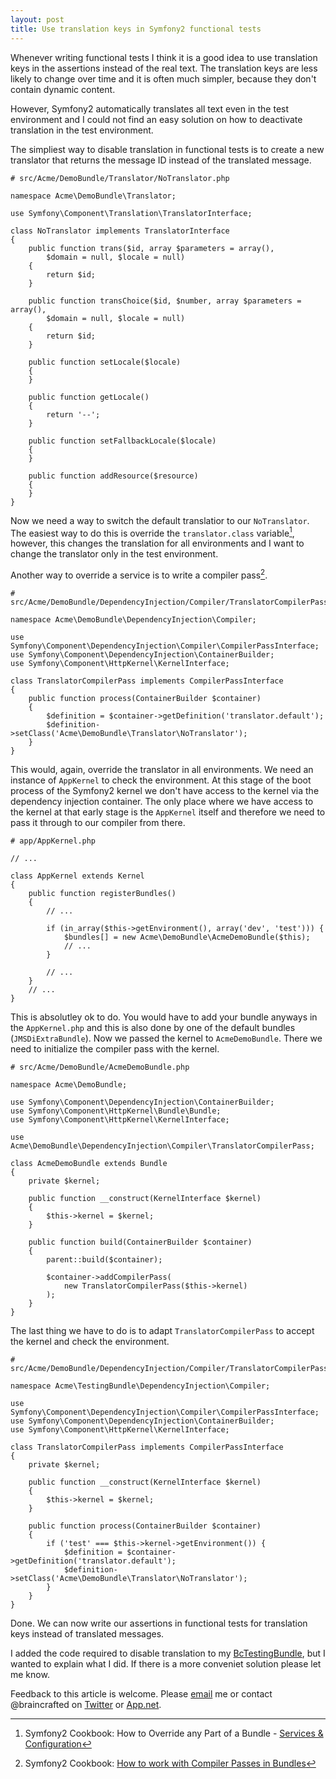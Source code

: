 ```yaml
---
layout: post
title: Use translation keys in Symfony2 functional tests
---
```


Whenever writing functional tests I think it is a good idea to use translation keys in the assertions instead of the real text. The translation keys are less likely to change over time and it is often much simpler, because they don't contain dynamic content.

However, Symfony2 automatically translates all text even in the test environment and I could not find an easy solution on how to deactivate translation in the test environment.

The simpliest way to disable translation in functional tests is to create a new translator that returns the message ID instead of the translated message.

<pre><code class="php"># src/Acme/DemoBundle/Translator/NoTranslator.php

namespace Acme\DemoBundle\Translator;

use Symfony\Component\Translation\TranslatorInterface;

class NoTranslator implements TranslatorInterface
{
    public function trans($id, array $parameters = array(),
        $domain = null, $locale = null)
    {
        return $id;
    }

    public function transChoice($id, $number, array $parameters = array(),
        $domain = null, $locale = null)
    {
        return $id;
    }

    public function setLocale($locale)
    {
    }

    public function getLocale()
    {
        return '--';
    }

    public function setFallbackLocale($locale)
    {
    }

    public function addResource($resource)
    {
    }
}</code></pre>

Now we need a way to switch the default translatior to our `NoTranslator`. The easiest way to do this is override the `translator.class` variable[^overridetranslator], however, this changes the translation for all environments and I want to change the translator only in the test environment.

Another way to override a service is to write a compiler pass[^compilerpass].

<pre><code class="php"># src/Acme/DemoBundle/DependencyInjection/Compiler/TranslatorCompilerPass.php

namespace Acme\DemoBundle\DependencyInjection\Compiler;

use Symfony\Component\DependencyInjection\Compiler\CompilerPassInterface;
use Symfony\Component\DependencyInjection\ContainerBuilder;
use Symfony\Component\HttpKernel\KernelInterface;

class TranslatorCompilerPass implements CompilerPassInterface
{
    public function process(ContainerBuilder $container)
    {
        $definition = $container->getDefinition('translator.default');
        $definition->setClass('Acme\DemoBundle\Translator\NoTranslator');
    }
}
</code></pre>

This would, again, override the translator in all environments. We need an instance of `AppKernel` to check the environment. At this stage of the boot process of the Symfony2 kernel we don't have access to the kernel via the dependency injection container. The only place where we have access to the kernel at that early stage is the `AppKernel` itself and therefore we need to pass it through to our compiler from there.

<pre><code class="php"># app/AppKernel.php

// ...

class AppKernel extends Kernel
{
    public function registerBundles()
    {
        // ...

        if (in_array($this->getEnvironment(), array('dev', 'test'))) {
            $bundles[] = new Acme\DemoBundle\AcmeDemoBundle($this);
            // ...
        }

        // ...
    }
    // ...
}
</code></pre>

This is absolutley ok to do. You would have to add your bundle anyways in the `AppKernel.php` and this is also done by one of the default bundles (`JMSDiExtraBundle`). Now we passed the kernel to `AcmeDemoBundle`. There we need to initialize the compiler pass with the kernel.

<pre><code class="php"># src/Acme/DemoBundle/AcmeDemoBundle.php

namespace Acme\DemoBundle;

use Symfony\Component\DependencyInjection\ContainerBuilder;
use Symfony\Component\HttpKernel\Bundle\Bundle;
use Symfony\Component\HttpKernel\KernelInterface;

use Acme\DemoBundle\DependencyInjection\Compiler\TranslatorCompilerPass;

class AcmeDemoBundle extends Bundle
{
    private $kernel;

    public function __construct(KernelInterface $kernel)
    {
        $this->kernel = $kernel;
    }

    public function build(ContainerBuilder $container)
    {
        parent::build($container);

        $container->addCompilerPass(
            new TranslatorCompilerPass($this->kernel)
        );
    }
}
</code></pre>

The last thing we have to do is to adapt `TranslatorCompilerPass` to accept the kernel and check the environment.

<pre><code class="php"># src/Acme/DemoBundle/DependencyInjection/Compiler/TranslatorCompilerPass.php

namespace Acme\TestingBundle\DependencyInjection\Compiler;

use Symfony\Component\DependencyInjection\Compiler\CompilerPassInterface;
use Symfony\Component\DependencyInjection\ContainerBuilder;
use Symfony\Component\HttpKernel\KernelInterface;

class TranslatorCompilerPass implements CompilerPassInterface
{
    private $kernel;

    public function __construct(KernelInterface $kernel)
    {
        $this->kernel = $kernel;
    }

    public function process(ContainerBuilder $container)
    {
        if ('test' === $this->kernel->getEnvironment()) {
            $definition = $container->getDefinition('translator.default');
            $definition->setClass('Acme\DemoBundle\Translator\NoTranslator');
        }
    }
}
</code></pre>

Done. We can now write our assertions in functional tests for translation keys instead of translated messages.

I added the code required to disable translation to my [BcTestingBundle](https://github.com/braincrafted/testing-bundle), but I wanted to explain what I did. If there is a more conveniet solution please let me know.

Feedback to this article is welcome. Please [email](mailto:florian@eckerstorfer.co) me or contact @braincrafted on [Twitter](http://twitter.com/braincrafted) or [App.net](https://alpha.app.net/braincrafted).

[^overridetranslator]: Symfony2 Cookbook: How to Override any Part of a Bundle - [Services & Configuration](http://symfony.com/doc/2.2/cookbook/bundles/override.html#services-configuration)
[^compilerpass]: Symfony2 Cookbook: [How to work with Compiler Passes in Bundles](http://symfony.com/doc/2.2/cookbook/service_container/compiler_passes.html)